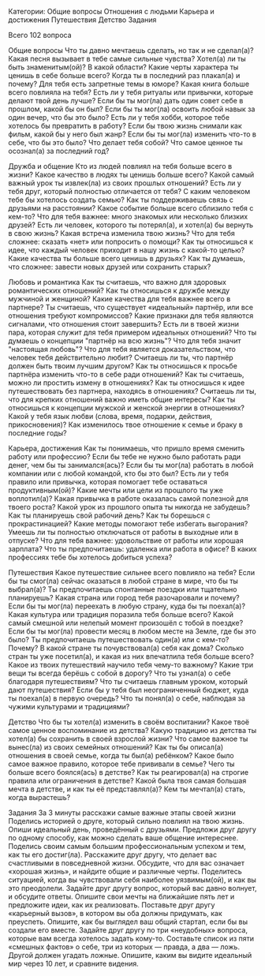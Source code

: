 Категории: 
Общие вопросы
Отношения с людьми 
Карьера и достижения 
Путешествия 
Детство 
Задания 


Всего 102 вопроса 


Общие вопросы 
Что ты давно мечтаешь сделать, но так и не сделал(а)?
Какая песня вызывает в тебе самые сильные чувства? 
Хотел(а) ли ты быть знаменитым(ой)? В какой области?
Какие черты характера ты ценишь в себе больше всего? 
Когда ты в последний раз плакал(а) и почему?
Для тебя есть запретные темы в юморе? 
Какая книга больше всего повлияла на тебя? 
Есть ли у тебя ритуалы или привычки, которые делают твой день лучше?
Если бы ты мог(ла) дать один совет себе в прошлом, какой бы он был?
Если бы ты мог(ла) освоить любой навык за один вечер, что бы это было?
Есть ли у тебя хобби, которое тебе хотелось бы превратить в работу?
Если бы твою жизнь снимали как фильм, какой бы у него был жанр?
Если бы ты мог(ла) изменить что-то в себе, что бы это было?
Что делает тебя собой?
Что самое ценное ты осознал(а) за последний год?


Дружба и общение 
Кто из людей повлиял на тебя больше всего в жизни?
Какое качество в людях ты ценишь больше всего?
Какой самый важный урок ты извлек(ла) из своих прошлых отношений?
Есть ли у тебя друг, который полностью отличается от тебя?
С каким человеком тебе бы хотелось создать семью? 
Как ты поддерживаешь связь с друзьями на расстоянии?
Какое событие больше всего сблизило тебя с кем-то?
Что для тебя важнее: много знакомых или несколько близких друзей?
Есть ли человек, которого ты потерял(а), и хотел(а) бы вернуть в свою жизнь?
Какая встреча изменила твою жизнь?
Что для тебя сложнее: сказать «нет» или попросить о помощи?
Как ты относишься к идее, что каждый человек приходит в нашу жизнь с какой-то целью?
Какие качества ты больше всего ценишь в друзьях?
Как ты думаешь, что сложнее: завести новых друзей или сохранить старых?


Любовь и романтика 
Как ты считаешь, что важно для здоровых романтических отношений?
Как ты относишься к дружбе между мужчиной и женщиной? 
Какие качества для тебя важнее всего в партнере? 
Ты считаешь, что существует «идеальный» партнёр, или все отношения требуют компромиссов?
Какие признаки для тебя являются сигналами, что отношения стоит завершить?
Есть ли в твоей жизни пара, которая служит для тебя примером идеальных отношений?
Что ты думаешь о концепции "партнёр на всю жизнь"?
Что для тебя значит "настоящая любовь"?
Что для тебя является доказательством, что человек тебя действительно любит?
Считаешь ли ты, что партнёр должен быть твоим лучшим другом?
Как ты относишься к просьбе партнёра изменить что-то в себе ради отношений?
Как ты считаешь, можно ли простить измену в отношениях?
 Как ты относишься к идее путешествовать без партнера, находясь в отношениях? 
Считаешь ли ты, что для крепких отношений важно иметь общие интересы?
Как ты относишься к концепции мужской и женской энергии в отношениях? 
Какой у тебя язык любви (слова, время, подарки, действия, прикосновения)? 
Как изменилось твое отношение к семье и браку в последние годы? 


Карьера, достижения
Как ты понимаешь, что пришло время сменить работу или профессию?
Если бы тебе не нужно было работать ради денег, чем бы ты занимался(ась)?
Если бы ты мог(ла) работать в любой компании или с любой командой, кто бы это был?
Есть ли у тебя правило или привычка, которая помогает тебе оставаться продуктивным(ой)?
Какие мечты или цели из прошлого ты уже воплотил(а)?
Какая привычка в работе оказалась самой полезной для твоего роста?
Какой урок из прошлого опыта ты никогда не забудешь?
Как ты планируешь свой рабочий день?
Как ты борешься с прокрастинацией?
Какие методы помогают тебе избегать выгорания?
Умеешь ли ты полностью отключаться от работы в выходные или в отпуске?
Что для тебя важнее: удовольствие от работы или хорошая зарплата? 
 Что ты предпочитаешь: удаленка или работа в офисе? 
В каких профессиях тебе бы хотелось добиться успеха? 

Путешествия
Какое путешествие сильнее всего повлияло на тебя? 
Если бы ты смог(ла) сейчас оказаться в любой стране в мире, что бы ты выбрал(а)?
Ты предпочитаешь спонтанные поездки или тщательно планируешь?
Какая страна или город тебя разочаровали и почему?
Если бы ты мог(ла) переехать в любую страну, куда бы ты поехал(а)?
Какая культура или традиция поразила тебя больше всего?
Какой самый смешной или нелепый момент произошёл с тобой в поездке?
Если бы ты мог(ла) провести месяц в любом месте на Земле, где бы это было?
Ты предпочитаешь путешествовать один(а) или с кем-то? Почему?
В какой стране ты почувствовал(а) себя как дома?
Сколько стран ты уже посетил(а), и какая из них впечатлила тебя больше всего?
Какое из твоих путешествий научило тебя чему-то важному?
 Какие три вещи ты всегда берёшь с собой в дорогу?
Что ты узнал(а) о себе благодаря путешествиям?
Что ты считаешь главным уроком, который дают путешествия?
Если бы у тебя был неограниченный бюджет, куда ты поехал(а) в первую очередь?
Что ты понял(а) о себе, наблюдая за чужими культурами и традициями?

Детство 
Что бы ты хотел(а) изменить в своём воспитании?
Какое твоё самое ценное воспоминание из детства?
Какую традицию из детства ты хотел(а) бы сохранить в своей взрослой жизни?
Что самое важное ты вынес(ла) из своих семейных отношений?
Как ты бы описал(а) отношения в своей семье, когда ты был(а) ребёнком?
Какое было самое важное правило, которое тебе прививали в семье?
Чего ты больше всего боялся(ась) в детстве?
Как ты реагировал(а) на строгие правила или ограничения в детстве?
Какой была твоя самая большая мечта в детстве, и как ты её представлял(а)?
Кем ты мечтал(а) стать, когда вырастешь?


Задания 
За 3 минуты расскажи самые важные этапы своей жизни 
Поделись историей о друге, который сильно повлиял на твою жизнь.
Опиши идеальный день, проведённый с друзьями.
Предложи друг другу по одному способу, как можно сделать ваше общение интереснее.
Поделись своим самым большим профессиональным успехом и тем, как ты его достиг(ла).
Расскажите друг другу, что делает вас счастливыми в повседневной жизни.
Обсудите, что для вас означает «хорошая жизнь», и найдите общие и различные черты.
Поделитесь ситуацией, когда вы чувствовали себя наиболее уязвимым(ой), и как вы это преодолели.
Задайте друг другу вопрос, который вас давно волнует, и обсудите ответы.
Опишите свои мечты на ближайшие пять лет и предложите идеи, как их реализовать.
Поставьте друг другу «карьерный вызов», в котором вы оба должны придумать, как преуспеть.
Опишите, как бы выглядел ваш общий стартап, если бы вы создали его вместе.
Задайте друг другу по три «неудобных» вопроса, которые вам всегда хотелось задать кому-то.
Составьте список из пяти «смешных фактов» о себе, три из которых — правда, а два — ложь. Другой должен угадать ложные.
Опишите, каким вы видите идеальный мир через 10 лет, и сравните видения.



